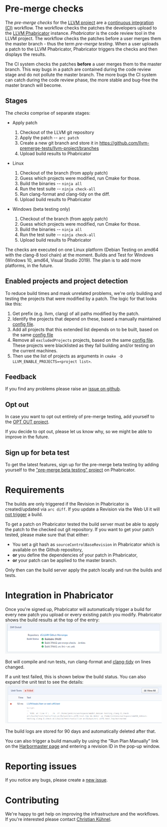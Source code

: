 # Pre-merge checks

The *pre-merge checks* for the [LLVM project](http://llvm.org/) are a [continuous integration (CI)](https://en.wikipedia.org/wiki/Continuous_integration) workflow. The workflow checks the patches the developers upload to the [LLVM Phabricator](https://reviews.llvm.org) instance. *Phabricator* is the code review tool in the LLVM project. The workflow checks the patches before a user merges them the master branch - thus the term *pre-merge testing*. When a user uploads a patch to the LLVM Phabricator, Phabricator triggers the checks and then displays the results. 

The CI system checks the patches **before** a user merges them to the master branch. This way bugs in a patch are contained during the code review stage and do not pollute the master branch. The more bugs the CI system can catch during the code review phase, the more stable and bug-free the master branch will become.

## Stages
The *checks* comprise of separate stages:

* Apply patch
  1. Checkout of the LLVM git repository
  1. Apply the patch -- `arc patch`
  1. Create a new git branch and store it in https://github.com/llvm-premerge-tests/llvm-project/branches
  1. Upload build results to Phabricator

* Linux 
  1. Checkout of the branch (from apply patch)
  1. Guess which projects were modified, run Cmake for those.
  1. Build the binaries -- `ninja all`
  1. Run the test suite -- `ninja check-all`
  1. Run clang-format and clang-tidy on the diff.
  1. Upload build results to Phabricator

* Windows (beta testing only)
  1. Checkout of the branch (from apply patch)
  1. Guess which projects were modified, run Cmake for those.
  1. Build the binaries -- `ninja all`
  1. Run the test suite -- `ninja check-all`
  1. Upload build results to Phabricator
  
The checks are executed on one Linux platform (Debian Testing on amd64 with the clang-8 tool chain) at the moment. Builds and Test for Windows (Windows 10, amd64, Visual Studio 2019). The plan is to add more platforms, in the future.

## Enabled projects and project detection

To reduce build times and mask unrelated problems, we're only building and testing the projects that were modified by a patch. The logic for that looks like this:

1. Get prefix (e.g. llvm, clang) of all paths modified by the patch.
1. Identify the projects that depend on these, based a manually maintained [config file](https://github.com/google/llvm-premerge-checks/blob/master/scripts/llvm-dependencies.yaml).
1. Add all projects that this extended list depends on to be built, based on the same [config file](https://github.com/google/llvm-premerge-checks/blob/master/scripts/llvm-dependencies.yaml)
1. Remove all `excludedProjects` projects, based on the same [config file](https://github.com/google/llvm-premerge-checks/blob/master/scripts/llvm-dependencies.yaml). These projects were blacklisted as they fail building and/or testing on the current machines.
1. Then use the list of projects as arguments in `cmake -D LLVM_ENABLE_PROJECTS=<project list>`.

## Feedback

If you find any problems please raise an [issue on github](https://github.com/google/llvm-premerge-checks/issues).

## Opt out
In case you want to opt out entirely of pre-merge testing, add yourself to the [OPT OUT project](https://reviews.llvm.org/project/view/83/).

If you decide to opt out, please let us know why, so we might be able to improve in the future.

## Sign up for beta test

To get the latest features, sign up for the pre-merge beta testing by adding yourself to the ["pre-merge beta testing" project](https://reviews.llvm.org/project/members/78/) on Phabricator.

# Requirements

The builds are only triggered if the Revision in Phabricator is created/updated via `arc diff`. If you update a Revision via the Web UI it will [not trigger](https://secure.phabricator.com/Q447) a build. 

To get a patch on Phabricator tested the build server must be able to apply the patch to the checked out git repository. If you want to get your patch tested, please make sure that that either:

* You set a git hash as `sourceControlBaseRevision` in Phabricator which is available on the Github repository,
* **or** you define the dependencies of your patch in Phabricator, 
* **or** your patch can be applied to the master branch.

Only then can the build server apply the patch locally and run the builds and tests.

# Integration in Phabricator

Once you're signed up, Phabricator will automatically trigger a build for every new patch you upload or every existing patch you modify. Phabricator shows the build results at the top of the entry:
![build status](images/diff_detail.png)

Bot will compile and run tests, run clang-format and [clang-tidy](docs/clang_tidy.md) on lines changed. 

If a unit test failed, this is shown below the build status. You can also expand the unit test to see the details:
![unit test results](images/unit_tests.png)

The build logs are stored for 90 days and automatically deleted after that.

You can also trigger a build manually by using the "Run Plan Manually" link on the [Harbormaster page](https://reviews.llvm.org/harbormaster/plan/3/) and entering a revision ID in the pop-up window.

# Reporting issues

If you notice any bugs, please create a [new issue](https://github.com/google/llvm-premerge-checks/issues/new).

# Contributing

We're happy to get help on improving the infrastructure and the workflows. If you're interested please contact [Christian Kühnel](mailto:kuhnel@google.com).
